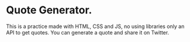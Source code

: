 # Quote Generator.
This is a practice made with HTML, CSS and JS, no using libraries only an API to get quotes.
You can generate a quote and share it on Twitter.
